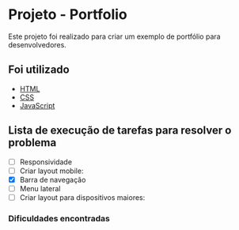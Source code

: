# Projeto - Portfolio

Este projeto foi realizado para criar um exemplo de portfólio para desenvolvedores.

## Foi utilizado

- [HTML](https://developer.mozilla.org/pt-BR/docs/Web/HTML)
- [CSS](https://developer.mozilla.org/pt-BR/docs/Web/CSS)
 - [JavaScript](https://developer.mozilla.org/pt-BR/docs/Web/JavaScript)     
 
## Lista de execução de tarefas para resolver o problema

- [ ] Responsividade
- [ ] Criar layout mobile:
- [X] Barra de navegação
- [ ] Menu lateral
- [ ] Criar layout para dispositivos maiores:

### Dificuldades encontradas
